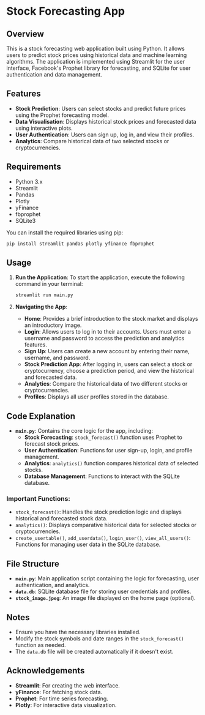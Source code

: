 # Stock Forecasting App

## Overview

This is a stock forecasting web application built using Python. It allows users to predict stock prices using historical data and machine learning algorithms. The application is implemented using Streamlit for the user interface, Facebook's Prophet library for forecasting, and SQLite for user authentication and data management.

## Features

- **Stock Prediction**: Users can select stocks and predict future prices using the Prophet forecasting model.
- **Data Visualisation**: Displays historical stock prices and forecasted data using interactive plots.
- **User Authentication**: Users can sign up, log in, and view their profiles.
- **Analytics**: Compare historical data of two selected stocks or cryptocurrencies.

## Requirements

- Python 3.x
- Streamlit
- Pandas
- Plotly
- yFinance
- fbprophet
- SQLite3

You can install the required libraries using pip:

```bash
pip install streamlit pandas plotly yfinance fbprophet
```

## Usage

1. **Run the Application**:
   To start the application, execute the following command in your terminal:

   ```bash
   streamlit run main.py
   ```

2. **Navigating the App**:
   - **Home**: Provides a brief introduction to the stock market and displays an introductory image.
   - **Login**: Allows users to log in to their accounts. Users must enter a username and password to access the prediction and analytics features.
   - **Sign Up**: Users can create a new account by entering their name, username, and password.
   - **Stock Prediction App**: After logging in, users can select a stock or cryptocurrency, choose a prediction period, and view the historical and forecasted data.
   - **Analytics**: Compare the historical data of two different stocks or cryptocurrencies.
   - **Profiles**: Displays all user profiles stored in the database.

## Code Explanation

- **`main.py`**: Contains the core logic for the app, including:
  - **Stock Forecasting**: `stock_forecast()` function uses Prophet to forecast stock prices.
  - **User Authentication**: Functions for user sign-up, login, and profile management.
  - **Analytics**: `analytics()` function compares historical data of selected stocks.
  - **Database Management**: Functions to interact with the SQLite database.

### Important Functions:

- `stock_forecast()`: Handles the stock prediction logic and displays historical and forecasted stock data.
- `analytics()`: Displays comparative historical data for selected stocks or cryptocurrencies.
- `create_usertable()`, `add_userdata()`, `login_user()`, `view_all_users()`: Functions for managing user data in the SQLite database.

## File Structure

- **`main.py`**: Main application script containing the logic for forecasting, user authentication, and analytics.
- **`data.db`**: SQLite database file for storing user credentials and profiles.
- **`stock_image.jpeg`**: An image file displayed on the home page (optional).

## Notes

- Ensure you have the necessary libraries installed.
- Modify the stock symbols and date ranges in the `stock_forecast()` function as needed.
- The `data.db` file will be created automatically if it doesn't exist.

## Acknowledgements

- **Streamlit**: For creating the web interface.
- **yFinance**: For fetching stock data.
- **Prophet**: For time series forecasting.
- **Plotly**: For interactive data visualization.
